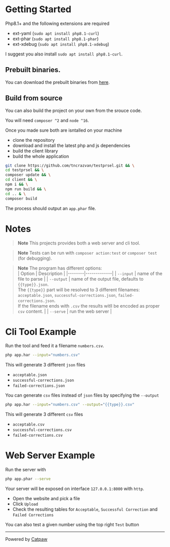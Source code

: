 # Getting Started

Php8.1+ and the following extensions are required

- ext-yaml (`sudo apt install php8.1-curl`)
- ext-phar (`sudo apt install php8.1-phar`)
- ext-xdebug (`sudo apt install php8.1-xdebug`)

I suggest you also install `sudo apt install php8.1-curl`.


## Prebuilt binaries.

You can download the prebuilt binaries from [here](https://github.com/tncrazvan/testprsel/releases).
## Build from source

You can also build the project on your own from the srouce code.

You will need `composer ^2` and `node ^16`.

Once you made sure both are isntalled on your machine

- clone the repository
- download and install the latest php and js dependencies
- build the client library
- build the whole application

```sh
git clone https://github.com/tncrazvan/testprsel.git && \
cd testprsel && \
composer update && \
cd client && \
npm i && \
npm run build && \
cd .. & \
composer build
```

The process should output an `app.phar` file.


# Notes 
> **Note** This projects provides both a web server and cli tool.

> **Note** Tests can be run with `composer action:test` or `composer test` (for debugging).

> **Note** The program has different options:<br/>
> | Option | Description |
> |--------|-------------|
> | `--input` | name of the file to parse |
> | `--output` | name of the output file, defaults to `{{type}}.json`.<br />The `{{type}}` part will be resolved to 3 different filenames: `acceptable.json`, `successful-corrections.json`, `failed-corrections.json`.<br/>If the filename ends with `.csv` the results witll be encoded as proper `csv` content. |
> | `--serve` | run the web server |



# Cli Tool Example

Run the tool and feed it a filename `numbers.csv`.
```sh
php app.har --input="numbers.csv"
```

This will generate 3 different `json` files

- `acceptable.json`
- `successful-corrections.json`
- `failed-corrections.json`



You can generate `csv` files instead of `json` files by specifying the `--output`

```sh
php app.har --input="numbers.csv" --output="{{type}}.csv"
```

This will generate 3 different `csv` files

- `acceptable.csv`
- `successful-corrections.csv`
- `failed-corrections.csv`

# Web Server Example

Run the server with 

```sh
php app.phar --serve
```

Your server will be exposed on interface `127.0.0.1:8000` with `http`.

- Open the website and pick a file
- Click `Upload`
- Check the resulting tables for `Acceptable`, `Successful Correction` and `Failed Corrections`


You can also test a given number using the top right `Test` button



---

Powered by [Catpaw](https://github.com/tncrazvan/catpaw-core)
